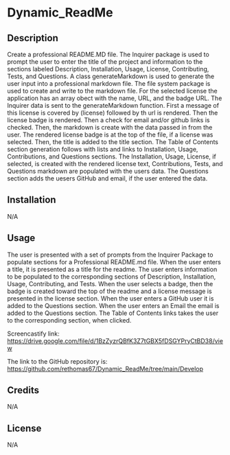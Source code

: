 # Dynamic_ReadMe

## Description

Create a professional README.MD file. The Inquirer package is used to prompt the user to enter the title of the project and information to the sections labeled Description, Installation, Usage, License, Contributing, Tests, and Questions. A class generateMarkdown is used to generate the user input into a professional markdown file. The file system package is used to create and write to the markdown file. For the selected license the application has an array obect with the name, URL, and the badge URL. The Inquirer data is sent to the generateMarkdown function. First a message of this license is covered by (license) followed by th url is rendered. Then the license badge is rendered.
Then a check for email and/or github links is checked. Then, the markdown is create with the data passed in from the user. The rendered license badge is at the top of the file, if a license was selected. Then, the title is added to the title section. The Table of Contents section generation follows with lists and links to Installation, Usage, Contributions, and Questions sections. The Installation, Usage, License, if selected, is created with the rendered license text, Contributions,
Tests, and Questions markdown are populated with the users data. The Questions section adds the uesers GitHub and email, if the user entered the data.

## Installation

N/A

## Usage

The user is presented with a set of prompts from the Inquirer Package to populate sections for a Professional README.md file. When the user enters a title, it is presented as a title for the readme.
The user enters information to be populated to the corresponding sections of Description, Installation, Usage, Contributing, and Tests. When the user selects a badge, then the badge is created toward the top of the readme and a license message is presented in the license section.
When the user enters a GitHub user it is added to the Questions section. When the user enters an Email the email is added to the Questions section. The Table of Contents links takes the user to the corresponding section, when clicked.

Screencastify link:
https://drive.google.com/file/d/1BzZyzrQBfK3Z7tGBX5fDSGYPryCtBD38/view

The link to the GitHub repository is:
https://github.com/rethomas67/Dynamic_ReadMe/tree/main/Develop

## Credits

N/A

## License

N/A
